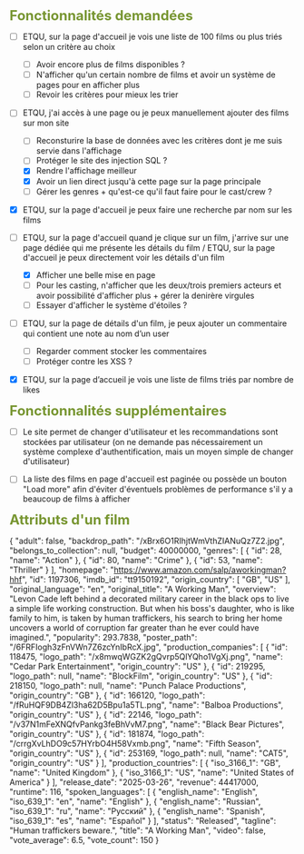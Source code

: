 <span style="color:rgb(120, 150, 50);"><font size="5">**Fonctionnalités demandées**</span></font>

* [ ] ETQU, sur la page d'accueil je vois une liste de 100 films ou plus triés selon un critère au choix
    * [ ] Avoir encore plus de films disponibles ?
    * [ ] N'afficher qu'un certain nombre de films et avoir un système de pages pour en afficher plus
    * [ ] Revoir les critères pour mieux les trier

* [ ] ETQU, j'ai accès à une page ou je peux manuellement ajouter des films sur mon site
    * [ ] Reconsturire la base de données avec les critères dont je me suis servie dans l'affichage
    * [ ] Protéger le site des injection SQL ?
    * [x] Rendre l'affichage meilleur 
    * [x] Avoir un lien direct jusqu'à cette page sur la page principale
    * [ ] Gérer les genres + qu'est-ce qu'il faut faire pour le cast/crew ?

* [x] ETQU, sur la page d'accueil je peux faire une recherche par nom sur les films

* [ ] ETQU, sur la page d'accueil quand je clique sur un film, j'arrive sur une page dédiée qui me présente les détails du film / ETQU, sur la page d'accueil je peux directement voir les détails d'un film
    * [x] Afficher une belle mise en page
    * [ ] Pour les casting, n'afficher que les deux/trois premiers acteurs et avoir possibilité d'afficher plus + gérer la denirère virgules
    * [ ] Essayer d'afficher le système d'étoiles ?

* [ ] ETQU, sur la page de détails d'un film, je peux ajouter un commentaire qui contient une note au nom d’un user 
    * [ ] Regarder comment stocker les commentaires 
    * [ ] Protéger contre les XSS ?

* [x] ETQU, sur la page d’accueil je vois une liste de films triés par nombre de likes

<span style="color:rgb(120, 150, 50);"><font size="5">**Fonctionnalités supplémentaires**</span></font>

* [ ] Le site permet de changer d'utilisateur et les recommandations sont stockées par utilisateur (on ne demande pas nécessairement un système complexe d'authentification, mais un moyen simple de changer d'utilisateur)

* [ ] La liste des films en page d'accueil est paginée ou possède un bouton "Load more" afin d'éviter d'éventuels problèmes de performance s'il y a beaucoup de films à afficher

<span style="color:rgb(120, 150, 50);"><font size="5">**Attributs d'un film**</span></font>

{
  "adult": false,
  "backdrop_path": "/xBrx6O1RIhjtWmVthZIANuQz7Z2.jpg",
  "belongs_to_collection": null,
  "budget": 40000000,
  "genres": [
    {
      "id": 28,
      "name": "Action"
    },
    {
      "id": 80,
      "name": "Crime"
    },
    {
      "id": 53,
      "name": "Thriller"
    }
  ],
  "homepage": "https://www.amazon.com/salp/aworkingman?hhf",
  "id": 1197306,
  "imdb_id": "tt9150192",
  "origin_country": [
    "GB",
    "US"
  ],
  "original_language": "en",
  "original_title": "A Working Man",
  "overview": "Levon Cade left behind a decorated military career in the black ops to live a simple life working construction. But when his boss's daughter, who is like family to him, is taken by human traffickers, his search to bring her home uncovers a world of corruption far greater than he ever could have imagined.",
  "popularity": 293.7838,
  "poster_path": "/6FRFIogh3zFnVWn7Z6zcYnIbRcX.jpg",
  "production_companies": [
    {
      "id": 118475,
      "logo_path": "/x8mwqWGZK2gQvrp5QlYQho1VgXj.png",
      "name": "Cedar Park Entertainment",
      "origin_country": "US"
    },
    {
      "id": 219295,
      "logo_path": null,
      "name": "BlockFilm",
      "origin_country": "US"
    },
    {
      "id": 218150,
      "logo_path": null,
      "name": "Punch Palace Productions",
      "origin_country": "GB"
    },
    {
      "id": 166120,
      "logo_path": "/fRuHQF9DB4Zl3ha62D5Bpu1a5TL.png",
      "name": "Balboa Productions",
      "origin_country": "US"
    },
    {
      "id": 22146,
      "logo_path": "/v37N1mFeXNQfvPankg3feBhVvM7.png",
      "name": "Black Bear Pictures",
      "origin_country": "US"
    },
    {
      "id": 181874,
      "logo_path": "/crrgXvLhDO9c57HYrbO4H58Vxmb.png",
      "name": "Fifth Season",
      "origin_country": "US"
    },
    {
      "id": 253169,
      "logo_path": null,
      "name": "CAT5",
      "origin_country": "US"
    }
  ],
  "production_countries": [
    {
      "iso_3166_1": "GB",
      "name": "United Kingdom"
    },
    {
      "iso_3166_1": "US",
      "name": "United States of America"
    }
  ],
  "release_date": "2025-03-26",
  "revenue": 44417000,
  "runtime": 116,
  "spoken_languages": [
    {
      "english_name": "English",
      "iso_639_1": "en",
      "name": "English"
    },
    {
      "english_name": "Russian",
      "iso_639_1": "ru",
      "name": "Pусский"
    },
    {
      "english_name": "Spanish",
      "iso_639_1": "es",
      "name": "Español"
    }
  ],
  "status": "Released",
  "tagline": "Human traffickers beware.",
  "title": "A Working Man",
  "video": false,
  "vote_average": 6.5,
  "vote_count": 150
}
